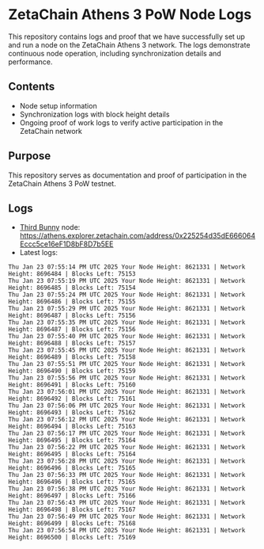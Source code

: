 # ZetaChain Athens 3 PoW Node Logs
This repository contains logs and proof that we have successfully set up and run a node on the ZetaChain Athens 3 network. The logs demonstrate continuous node operation, including synchronization details and performance.

## Contents
- Node setup information
- Synchronization logs with block height details
- Ongoing proof of work logs to verify active participation in the ZetaChain network

## Purpose
This repository serves as documentation and proof of participation in the ZetaChain Athens 3 PoW testnet.

## Logs

- [Third Bunny](https://thirdbunny.xyz/) node: https://athens.explorer.zetachain.com/address/0x225254d35dE666064Eccc5ce16eF1D8bF8D7b5EE
- Latest logs:
```
Thu Jan 23 07:55:14 PM UTC 2025 Your Node Height: 8621331 | Network Height: 8696484 | Blocks Left: 75153
Thu Jan 23 07:55:19 PM UTC 2025 Your Node Height: 8621331 | Network Height: 8696485 | Blocks Left: 75154
Thu Jan 23 07:55:24 PM UTC 2025 Your Node Height: 8621331 | Network Height: 8696486 | Blocks Left: 75155
Thu Jan 23 07:55:29 PM UTC 2025 Your Node Height: 8621331 | Network Height: 8696487 | Blocks Left: 75156
Thu Jan 23 07:55:35 PM UTC 2025 Your Node Height: 8621331 | Network Height: 8696487 | Blocks Left: 75156
Thu Jan 23 07:55:40 PM UTC 2025 Your Node Height: 8621331 | Network Height: 8696488 | Blocks Left: 75157
Thu Jan 23 07:55:45 PM UTC 2025 Your Node Height: 8621331 | Network Height: 8696489 | Blocks Left: 75158
Thu Jan 23 07:55:51 PM UTC 2025 Your Node Height: 8621331 | Network Height: 8696490 | Blocks Left: 75159
Thu Jan 23 07:55:56 PM UTC 2025 Your Node Height: 8621331 | Network Height: 8696491 | Blocks Left: 75160
Thu Jan 23 07:56:01 PM UTC 2025 Your Node Height: 8621331 | Network Height: 8696492 | Blocks Left: 75161
Thu Jan 23 07:56:06 PM UTC 2025 Your Node Height: 8621331 | Network Height: 8696493 | Blocks Left: 75162
Thu Jan 23 07:56:12 PM UTC 2025 Your Node Height: 8621331 | Network Height: 8696494 | Blocks Left: 75163
Thu Jan 23 07:56:17 PM UTC 2025 Your Node Height: 8621331 | Network Height: 8696495 | Blocks Left: 75164
Thu Jan 23 07:56:22 PM UTC 2025 Your Node Height: 8621331 | Network Height: 8696495 | Blocks Left: 75164
Thu Jan 23 07:56:28 PM UTC 2025 Your Node Height: 8621331 | Network Height: 8696496 | Blocks Left: 75165
Thu Jan 23 07:56:33 PM UTC 2025 Your Node Height: 8621331 | Network Height: 8696496 | Blocks Left: 75165
Thu Jan 23 07:56:38 PM UTC 2025 Your Node Height: 8621331 | Network Height: 8696497 | Blocks Left: 75166
Thu Jan 23 07:56:43 PM UTC 2025 Your Node Height: 8621331 | Network Height: 8696498 | Blocks Left: 75167
Thu Jan 23 07:56:49 PM UTC 2025 Your Node Height: 8621331 | Network Height: 8696499 | Blocks Left: 75168
Thu Jan 23 07:56:54 PM UTC 2025 Your Node Height: 8621331 | Network Height: 8696500 | Blocks Left: 75169
```
